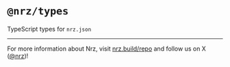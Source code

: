 # `@nrz/types`

TypeScript types for `nrz.json`

---

For more information about Nrz, visit [nrz.build/repo](https://nrz.build/repo) and follow us on X ([@nrz](https://x.com/nrz))!
